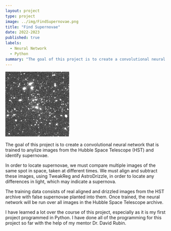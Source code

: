 ```yaml
---
layout: project
type: project
image: ../img/FindSupernovae.png
title: "Find Supernovae"
date: 2022-2023
published: true
labels:
  - Neural Network
  - Python
summary: "The goal of this project is to create a convolutional neural network that is trained to anylize images from the Hubble Space Telescope and identify supernovae."
---
```


<div class="text-center p-4">
  <img width="200px" src="../img/FindSupernovae.png" class="img-thumbnail" >
</div>

<p>
The goal of this project is to create a convolutional neural network that is trained to anylize images from the Hubble Space Telescope (HST) and identify supernovae.<br>

In order to locate supernovae, we must compare multiple images of the same spot in space, taken at different times. We must align and subtract these images, using TweakReg and AstroDrizzle, in order to locate any differences in light, which may indicate a supernova. <br>

The training data consists of real aligned and drizzled images from the HST archive with false supernovae planted into them. Once trained, the neural network will be run over all images in the Hubble Space Telescope archive.<br>

I have learned a lot over the course of this project, especially as it is my first project programmed in Python. I have done all of the programming for this project so far with the help of my mentor Dr. David Rubin.

</p>

